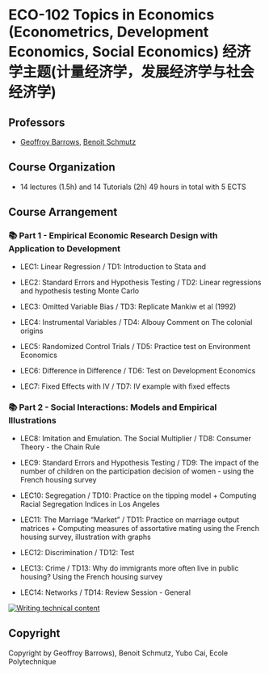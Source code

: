 # ECO-102 Topics in Economics (Econometrics, Development Economics, Social Economics) 经济学主题(计量经济学，发展经济学与社会经济学)

## Professors
- [Geoffroy Barrows](https://sites.google.com/site/geoffreybarrows/), [Benoit Schmutz](https://sites.google.com/site/benoitschmutz/)

## Course Organization
- 14 lectures (1.5h) and 14 Tutorials (2h) 49 hours in total with 5 ECTS

## Course Arrangement
### 📚 Part 1 - Empirical Economic Research Design with Application to Development
* LEC1: Linear Regression / TD1: Introduction to Stata and 

* LEC2: Standard Errors and Hypothesis Testing / TD2: Linear regressions and hypothesis testing Monte Carlo

* LEC3: Omitted Variable Bias / TD3: Replicate Mankiw et al (1992)

* LEC4: Instrumental Variables / TD4:  Albouy Comment on The colonial origins

* LEC5: Randomized Control Trials / TD5: Practice test on Environment Economics

* LEC6: Difference in Difference / TD6: Test on Development Economics

* LEC7: Fixed Effects with IV / TD7: IV example with fixed effects

### 📚 Part 2 - Social Interactions: Models and Empirical Illustrations
* LEC8: Imitation and Emulation. The Social Multiplier / TD8: Consumer Theory - the Chain Rule

* LEC9: Standard Errors and Hypothesis Testing / TD9: The impact of the number of children on the participation decision of
women - using the French housing survey 

* LEC10: Segregation / TD10: Practice on the tipping model + Computing Racial Segregation Indices in Los
Angeles 

* LEC11: The Marriage “Market” / TD11:  Practice on marriage output matrices + Computing measures of assortative
mating using the French housing survey, illustration with graphs 

* LEC12: Discrimination / TD12: Test

* LEC13: Crime / TD13: Why do immigrants more often live in public housing? Using the French
housing survey

* LEC14: Networks / TD14: Review Session - General 

[![Writing technical content](https://wowchemy.com/uploads/readmes/writing-technical-content.gif)](https://academic-demo.netlify.app/post/writing-technical-content/)

## Copyright

Copyright by Geoffroy Barrows), Benoit Schmutz, Yubo Cai, Ecole Polytechnique
